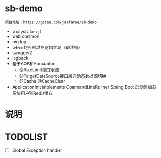 # sb-demo 
`项目地址：https://gitee.com/jaafaree/sb-demo`
- analysis (`ansj`)
- web common
- req log
- token的强制过期逻辑实现（即注销）
- swagger2
- logback
- 基于AOP和Annotation
    - @RateLimit接口限流
    - @TargetDataSource接口层的动态数据源切换
    - @Cache @CacheClear
- ApplicationInit implements CommandLineRunner 
    Spring Boot 启动时加载系统用户到Redis缓存
    
# 说明

# TODOLIST
- [ ] Global Exception handler

